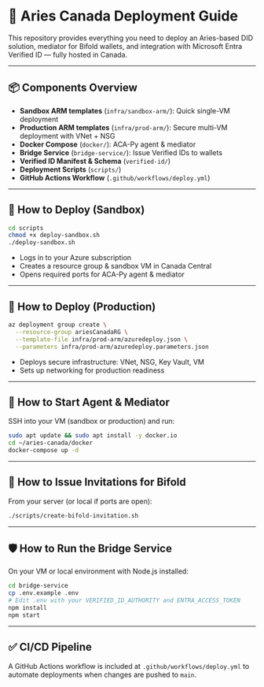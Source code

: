 # 🚀 Aries Canada Deployment Guide

This repository provides everything you need to deploy an Aries-based DID solution, mediator for Bifold wallets, and integration with Microsoft Entra Verified ID — fully hosted in Canada.

---

## 📦 Components Overview

* **Sandbox ARM templates** (`infra/sandbox-arm/`): Quick single-VM deployment
* **Production ARM templates** (`infra/prod-arm/`): Secure multi-VM deployment with VNet + NSG
* **Docker Compose** (`docker/`): ACA-Py agent & mediator
* **Bridge Service** (`bridge-service/`): Issue Verified IDs to wallets
* **Verified ID Manifest & Schema** (`verified-id/`)
* **Deployment Scripts** (`scripts/`)
* **GitHub Actions Workflow** (`.github/workflows/deploy.yml`)

---

## 🔨 How to Deploy (Sandbox)

```bash
cd scripts
chmod +x deploy-sandbox.sh
./deploy-sandbox.sh
```

* Logs in to your Azure subscription
* Creates a resource group & sandbox VM in Canada Central
* Opens required ports for ACA-Py agent & mediator

---

## 🚀 How to Deploy (Production)

```bash
az deployment group create \
  --resource-group ariesCanadaRG \
  --template-file infra/prod-arm/azuredeploy.json \
  --parameters infra/prod-arm/azuredeploy.parameters.json
```

* Deploys secure infrastructure: VNet, NSG, Key Vault, VM
* Sets up networking for production readiness

---

## 🐳 How to Start Agent & Mediator

SSH into your VM (sandbox or production) and run:

```bash
sudo apt update && sudo apt install -y docker.io
cd ~/aries-canada/docker
docker-compose up -d
```

---

## 🔗 How to Issue Invitations for Bifold

From your server (or local if ports are open):

```bash
./scripts/create-bifold-invitation.sh
```

---

## 🛡️ How to Run the Bridge Service

On your VM or local environment with Node.js installed:

```bash
cd bridge-service
cp .env.example .env
# Edit .env with your VERIFIED_ID_AUTHORITY and ENTRA_ACCESS_TOKEN
npm install
npm start
```

---

## ✅ CI/CD Pipeline

A GitHub Actions workflow is included at `.github/workflows/deploy.yml` to automate deployments when changes are pushed to `main`.

<!-- # 🚀 Aries Canada Deployment Guide

This repository provides everything you need to deploy an Aries-based DID solution, mediator for Bifold wallets, and integration with Microsoft Entra Verified ID — fully hosted in Canada.

---

## 📦 Components Overview

* **Sandbox ARM templates** (`infra/sandbox-arm/`): Quick single-VM deployment
* **Production ARM templates** (`infra/prod-arm/`): Secure multi-VM deployment with VNet + NSG
* **Docker Compose** (`docker/`): ACA-Py agent & mediator
* **Bridge Service** (`bridge-service/`): Issue Verified IDs to wallets
* **Verified ID Manifest & Schema** (`verified-id/`)
* **Deployment Scripts** (`scripts/`)
* **GitHub Actions Workflow** (`.github/workflows/deploy.yml`)

---

## 🔨 How to Deploy (Sandbox)

```bash
cd scripts
chmod +x deploy-sandbox.sh
./deploy-sandbox.sh
```

* Logs in to your Azure subscription
* Creates a resource group & sandbox VM in Canada Central
* Opens required ports for ACA-Py agent & mediator

---

## 🚀 How to Deploy (Production)

```bash
az deployment group create \
  --resource-group ariesCanadaRG \
  --template-file infra/prod-arm/azuredeploy.json \
  --parameters infra/prod-arm/azuredeploy.parameters.json
```

* Deploys secure infrastructure: VNet, NSG, Key Vault, VM
* Sets up networking for production readiness

---

## 🐳 How to Start Agent & Mediator

SSH into your VM (sandbox or production) and run:

```bash
sudo apt update && sudo apt install -y docker.io
cd ~/aries-canada/docker
docker-compose up -d
```

---

## 🔗 How to Issue Invitations for Bifold

From your server (or local if ports are open):

```bash
./scripts/create-bifold-invitation.sh
```

---

## 🛡️ How to Run the Bridge Service

On your VM or local environment with Node.js installed:

```bash
cd bridge-service
cp .env.example .env
# Edit .env with your VERIFIED_ID_AUTHORITY and ENTRA_ACCESS_TOKEN
npm install
npm start
```

---

## ✅ CI/CD Pipeline

A GitHub Actions workflow is included at `.github/workflows/deploy.yml` to automate deployments when changes are pushed to `main`. -->
